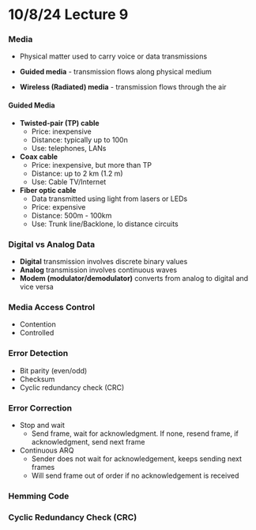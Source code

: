 # 10/8/24 Lecture 9

### Media

-   Physical matter used to carry voice or data transmissions

-   **Guided media** - transmission flows along physical medium

-   **Wireless (Radiated) media** - transmission flows through the air

#### Guided Media

-   **Twisted-pair (TP) cable**
    -   Price: inexpensive
    -   Distance: typically up to 100n
    -   Use: telephones, LANs
-   **Coax cable**
    -   Price: inexpensive, but more than TP
    -   Distance: up to 2 km (1.2 m)
    -   Use: Cable TV/Internet
-   **Fiber optic cable**
    -   Data transmitted using light from lasers or LEDs
    -   Price: expensive
    -   Distance: 500m - 100km
    -   Use: Trunk line/Backlone, lo distance circuits

### Digital vs Analog Data

-   **Digital** transmission involves discrete binary values
-   **Analog** transmission involves continuous waves
-   **Modem (modulator/demodulator)** converts from analog to digital and vice versa

### Media Access Control

-   Contention
-   Controlled

### Error Detection

-   Bit parity (even/odd)
-   Checksum
-   Cyclic redundancy check (CRC)

### Error Correction

-   Stop and wait
    -   Send frame, wait for acknowledgment. If none, resend frame, if acknowledgment, send next frame
-   Continuous ARQ
    -   Sender does not wait for acknowledgement, keeps sending next frames
    -   Will send frame out of order if no acknowledgement is received

### Hemming Code

### Cyclic Redundancy Check (CRC)